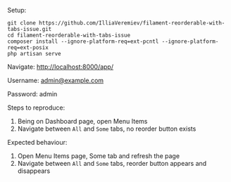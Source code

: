 Setup:
```shell
git clone https://github.com/IlliaVeremiev/filament-reorderable-with-tabs-issue.git
cd filament-reorderable-with-tabs-issue
composer install --ignore-platform-req=ext-pcntl --ignore-platform-req=ext-posix
php artisan serve
```
Navigate: [http://localhost:8000/app/](http://localhost:8000/app/)

Username: admin@example.com

Password: admin

Steps to reproduce:
1. Being on Dashboard page, open Menu Items
2. Navigate between `All` and `Some` tabs, no reorder button exists

Expected behaviour:
1. Open Menu Items page, Some tab and refresh the page
2. Navigate between `All` and `Some` tabs, reorder button appears and disappears

